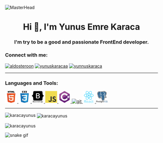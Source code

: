 
   ![MasterHead](https://sjinnovation.com/sites/default/files/inline-images/pic%202_44.png)

<h1 align="center">Hi 👋, I'm Yunus Emre Karaca</h1>
<h3 align="center">I'm try to be a good and passionate FrontEnd developer.</h3>

<h3 align="left">Connect with me:</h3>
<p align="left">
<a href="https://twitter.com/aldosteroon" target="blank"><img align="center" src="https://raw.githubusercontent.com/rahuldkjain/github-profile-readme-generator/master/src/images/icons/Social/twitter.svg" alt="aldosteroon" height="30" width="40" /></a>
<a href="https://linkedin.com/in/yunuskaracaa" target="blank"><img align="center" src="https://raw.githubusercontent.com/rahuldkjain/github-profile-readme-generator/master/src/images/icons/Social/linked-in-alt.svg" alt="yunuskaracaa" height="30" width="40" /></a>
<a href="https://instagram.com/yunnuskaraca" target="blank"><img align="center" src="https://raw.githubusercontent.com/rahuldkjain/github-profile-readme-generator/master/src/images/icons/Social/instagram.svg" alt="yunnuskaraca" height="30" width="40" /></a>
   <hr>
</p>

<h3 align="left">Languages and Tools:</h3>
<p align="left"> 
   <a href="https://www.w3.org/html/" target="_blank" rel="noreferrer"> <img src="https://raw.githubusercontent.com/devicons/devicon/master/icons/html5/html5-original-wordmark.svg" alt="html5" width="40" height="40"/> </a> 
  <a href="https://www.w3schools.com/css/" target="_blank" rel="noreferrer"> <img src="https://raw.githubusercontent.com/devicons/devicon/master/icons/css3/css3-original-wordmark.svg" alt="css3" width="40" height="40"/> </a>
  <a href="https://getbootstrap.com" target="_blank" rel="noreferrer"> <img src="https://raw.githubusercontent.com/devicons/devicon/master/icons/bootstrap/bootstrap-plain-wordmark.svg" alt="bootstrap" width="40" height="40"/> </a>
  <a href="https://developer.mozilla.org/en-US/docs/Web/JavaScript" target="_blank" rel="noreferrer"> <img src="https://raw.githubusercontent.com/devicons/devicon/master/icons/javascript/javascript-original.svg" alt="javascript" width="40" height="40"/> </a>
  <a href="https://www.w3schools.com/cs/" target="_blank" rel="noreferrer"> <img src="https://raw.githubusercontent.com/devicons/devicon/master/icons/csharp/csharp-original.svg" alt="csharp" width="40" height="40"/> </a>
  <a href="https://git-scm.com/" target="_blank" rel="noreferrer"> <img src="https://www.vectorlogo.zone/logos/git-scm/git-scm-icon.svg" alt="git" width="40" height="40"/> </a> 
  <a href="https://reactjs.org/" target="_blank" rel="noreferrer"> <img src="https://raw.githubusercontent.com/devicons/devicon/master/icons/react/react-original-wordmark.svg" alt="react" width="40" height="40"/> </a> 
   <a href="https://www.postgresql.org" target="_blank" rel="noreferrer"> <img src="https://raw.githubusercontent.com/devicons/devicon/master/icons/postgresql/postgresql-original-wordmark.svg" alt="postgresql" width="40" height="40"/> </a> <hr>
<p><img align="left" src="https://github-readme-stats.vercel.app/api/top-langs?username=karacayunus&show_icons=true&locale=en&layout=compact" alt="karacayunus" /></p>

<p>&nbsp;<img align="center" src="https://github-readme-stats.vercel.app/api?username=karacayunus&show_icons=true&locale=en" alt="karacayunus" /></p>

<p><img align="center" src="https://github-readme-streak-stats.herokuapp.com/?user=karacayunus&" alt="karacayunus" /></p>

![snake gif](https://github.com/karacayunus/karacayunus/blob/output/github-contribution-grid-snake.gif)
